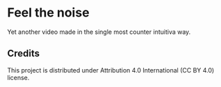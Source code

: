 # Feel the noise

Yet another video made in the single most counter intuitiva way.

## Credits

This project is distributed under Attribution 4.0 International (CC BY 4.0) license.
